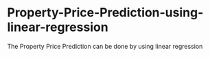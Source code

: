 # Property-Price-Prediction-using-linear-regression
The Property Price Prediction can be done by using linear regression
